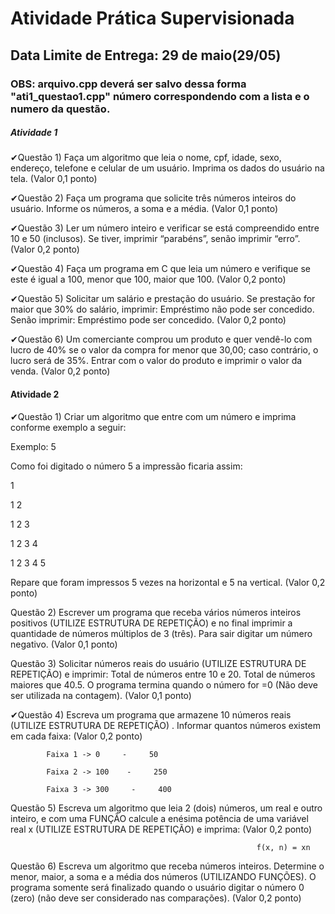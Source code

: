 # Atividade Prática Supervisionada

## Data Limite de Entrega: 29 de maio(29/05)

### OBS: arquivo.cpp deverá ser salvo dessa forma "ati1_questao1.cpp" número correspondendo com a lista e o numero da questão.

##### Atividade 1
✔Questão 1) Faça um algoritmo que leia o nome, cpf, idade, sexo, endereço, telefone e celular de um usuário. Imprima os dados do usuário na tela. (Valor 0,1 ponto)

✔Questão 2) Faça um programa que solicite três números inteiros do usuário. Informe os números, a soma e a média. (Valor 0,1 ponto)

✔Questão 3) Ler um número inteiro e verificar se está compreendido entre 10 e 50 (inclusos). Se tiver, imprimir “parabéns”, senão imprimir “erro”. (Valor 0,2 ponto)

✔Questão 4) Faça um programa em C que leia um número e verifique se este é igual a 100, menor que 100, maior que 100. (Valor 0,2 ponto)

✔Questão 5) Solicitar um salário e prestação do usuário. Se prestação for maior que 30% do salário, imprimir: Empréstimo não pode ser concedido. Senão imprimir: Empréstimo pode ser concedido. (Valor 0,2 ponto)

✔Questão 6) Um comerciante comprou um produto e quer vendê-lo com lucro de 40% se o valor da compra for menor que 30,00; caso contrário, o lucro será de 35%. Entrar com o valor do produto e imprimir o valor da venda. (Valor 0,2 ponto)


#### Atividade 2
✔Questão 1) Criar um algoritmo que entre com um número e imprima conforme exemplo a seguir:

Exemplo: 5

Como foi digitado o número 5 a impressão ficaria assim:

1

1          2

1          2          3

1          2          3          4

1          2          3          4          5

Repare que foram impressos 5 vezes na horizontal e 5 na vertical. (Valor 0,2 ponto)

Questão 2) Escrever um programa que receba vários números inteiros positivos (UTILIZE ESTRUTURA DE REPETIÇÃO) e no final imprimir a quantidade de números múltiplos de 3 (três). Para sair digitar um número negativo. (Valor 0,1 ponto)

Questão 3) Solicitar números reais do usuário (UTILIZE ESTRUTURA DE REPETIÇÃO) e imprimir: Total de números entre 10 e 20. Total de números maiores que 40.5. O programa termina quando o número for =0 (Não deve ser utilizada na contagem). (Valor 0,1 ponto)

✔Questão 4) Escreva um programa que armazene 10 números reais (UTILIZE ESTRUTURA DE REPETIÇÃO) . Informar quantos números existem em cada faixa: (Valor 0,2 ponto)

            Faixa 1 -> 0     -     50

            Faixa 2 -> 100    -     250

            Faixa 3 -> 300     -     400

 

Questão 5) Escreva um algoritmo que leia 2 (dois) números, um real e outro inteiro, e com uma FUNÇÃO calcule a enésima potência de uma variável real x (UTILIZE ESTRUTURA DE REPETIÇÃO) e imprima: (Valor 0,2 ponto)

                                                           f(x, n) = xn

Questão 6) Escreva um algoritmo que receba números inteiros. Determine o menor, maior, a soma e a média dos números (UTILIZANDO FUNÇÕES). O programa somente será finalizado quando o usuário digitar o número 0 (zero) (não deve ser considerado nas comparações). (Valor 0,2 ponto)
